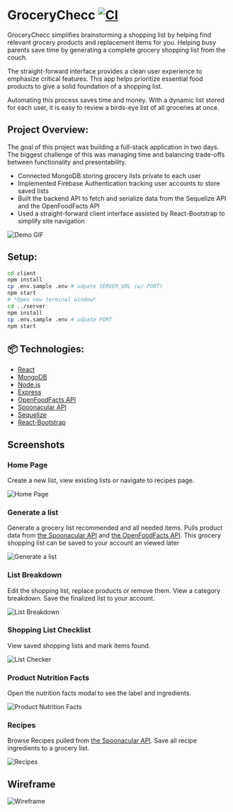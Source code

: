 # GroceryChecc [![CI](https://github.com/spencerlepine/hr-sea19-mvp/actions/workflows/main.yml/badge.svg?branch=main)](https://github.com/spencerlepine/hr-sea19-mvp/actions/workflows/main.yml)

GroceryChecc simplifies brainstorming a shopping list by helping find relevant grocery products and replacement items for you. Helping busy parents save time by generating a complete grocery shopping list from the couch.

The straight-forward interface provides a clean user experience to emphasize critical features. This app helps prioritize essential food products to give a solid foundation of a shopping list.

Automating this process saves time and money. With a dynamic list stored for each user, it is easy to review a birds-eye list of all groceries at once.

## Project Overview:

The goal of this project was building a full-stack application in two days. The biggest challenge of this was managing time and balancing trade-offs between functionality and presentability.

- Connected MongoDB storing grocery lists private to each user
- Implemented Firebase Authentication tracking user accounts to store saved lists
- Built the backend API to fetch and serialize data from the Sequelize API and the OpenFoodFacts API
- Used a straight-forward client interface assisted by React-Bootstrap to simplify site navigation

![Demo GIF](./resources/assets/demo.gif)

## Setup:

```sh
cd client
npm install
cp .env.sample .env # udpate SERVER_URL (w/ PORT)
npm start
# *Open new terminal window*
cd ../server
npm install
cp .env.sample .env # udpate PORT
npm start
```

## 📦 Technologies:
- [React](https://reactjs.org/)
- [MongoDB](https://www.mongodb.com/)
- [Node.js](https://nodejs.org/en/)
- [Express](https://expressjs.com/)
- [OpenFoodFacts API](https://wiki.openfoodfacts.org/API/)
- [Spoonacular API](https://spoonacular.com/food-api)
- [Sequelize](https://sequelize.org/)
- [React-Bootstrap](https://react-bootstrap.github.io/)
## Screenshots
### Home Page
Create a new list, view existing lists or navigate to recipes page.

![Home Page](./resources/assets/homepage.png)

### Generate a list
Generate a grocery list recommended and all needed items. Pulls product data from [the Spoonacular API](https://spoonacular.com/food-api) and [the OpenFoodFacts API](https://wiki.openfoodfacts.org/API). This grocery shopping list can be saved to your account an viewed later

![Generate a list](./resources/assets/generate-list.png)

### List Breakdown
Edit the shopping list, replace products or remove them. View a category breakdown. Save the finalized list to your account.

![List Breakdown](./resources/assets/listmaker.png)

### Shopping List Checklist
View saved shopping lists and mark items found.

![List Checker](./resources/assets/listchecker.png)

### Product Nutrition Facts
Open the nutrition facts modal to see the label and ingredients.

![Product Nutrition Facts](./resources/assets/nutritionfacts.png)

### Recipes
Browse Recipes pulled from [the Spoonacular API](https://spoonacular.com/food-api). Save all recipe ingredients to a grocery list.

![Recipes](./resources/assets/recipes.png)


## Wireframe

![Wireframe](./resources/wireframe.png)